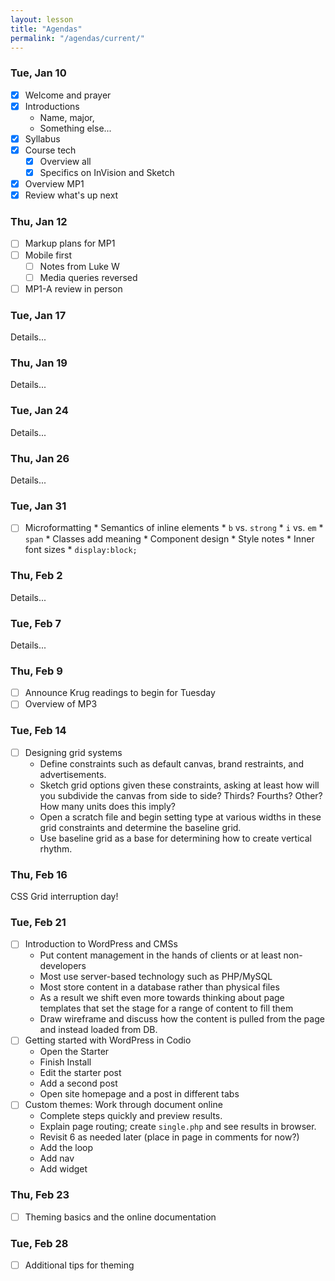 ```yaml
---
layout: lesson
title: "Agendas"
permalink: "/agendas/current/"
---
```

### Tue, Jan 10

* [x] Welcome and prayer
* [x] Introductions
    * Name, major, 
    * Something else...
* [x] Syllabus
* [x] Course tech
    * [x] Overview all
    * [x] Specifics on InVision and Sketch
* [x] Overview MP1
* [x] Review what's up next

### Thu, Jan 12

* [ ] Markup plans for MP1
* [ ] Mobile first
    * [ ] Notes from Luke W
    * [ ] Media queries reversed
* [ ] MP1-A review in person

### Tue, Jan 17

Details...

### Thu, Jan 19

Details...

### Tue, Jan 24

Details...

### Thu, Jan 26

Details...

### Tue, Jan 31

* [ ] Microformatting
       * Semantics of inline elements
            * `b` vs. `strong`
            * `i` vs. `em`
            * `span`
       * Classes add meaning
       * Component design
       * Style notes
            * Inner font sizes
            * `display:block;`
            
### Thu, Feb 2

Details...
            
### Tue, Feb 7

Details...
            
### Thu, Feb 9

* [ ] Announce Krug readings to begin for Tuesday
* [ ] Overview of MP3

### Tue, Feb 14

* [ ] Designing grid systems
    * Define constraints such as default canvas, brand restraints, and advertisements.
    * Sketch grid options given these constraints, asking at least how will you subdivide the canvas from side to side? Thirds? Fourths? Other? How many units does this imply?
    * Open a scratch file and begin setting type at various widths in these grid constraints and determine the baseline grid.
    * Use baseline grid as a base for determining how to create vertical rhythm.
            
### Thu, Feb 16

CSS Grid interruption day!

### Tue, Feb 21

* [ ] Introduction to WordPress and CMSs
    * Put content management in the hands of clients or at least non-developers
    * Most use server-based technology such as PHP/MySQL
    * Most store content in a database rather than physical files
    * As a result we shift even more towards thinking about page templates that set the stage for a range of content to fill them
    * Draw wireframe and discuss how the content is pulled from the page and instead loaded from DB.
* [ ] Getting started with WordPress in Codio
    * Open the Starter
    * Finish Install
    * Edit the starter post
    * Add a second post
    * Open site homepage and a post in different tabs
* [ ] Custom themes: Work through document online
    * Complete steps quickly and preview results.
    * Explain page routing; create `single.php` and see results in browser.
    * Revisit 6 as needed later (place in page in comments for now?)
    * Add the loop
    * Add nav
    * Add widget

### Thu, Feb 23

* [ ] Theming basics and the online documentation

### Tue, Feb 28

* [ ] Additional tips for theming